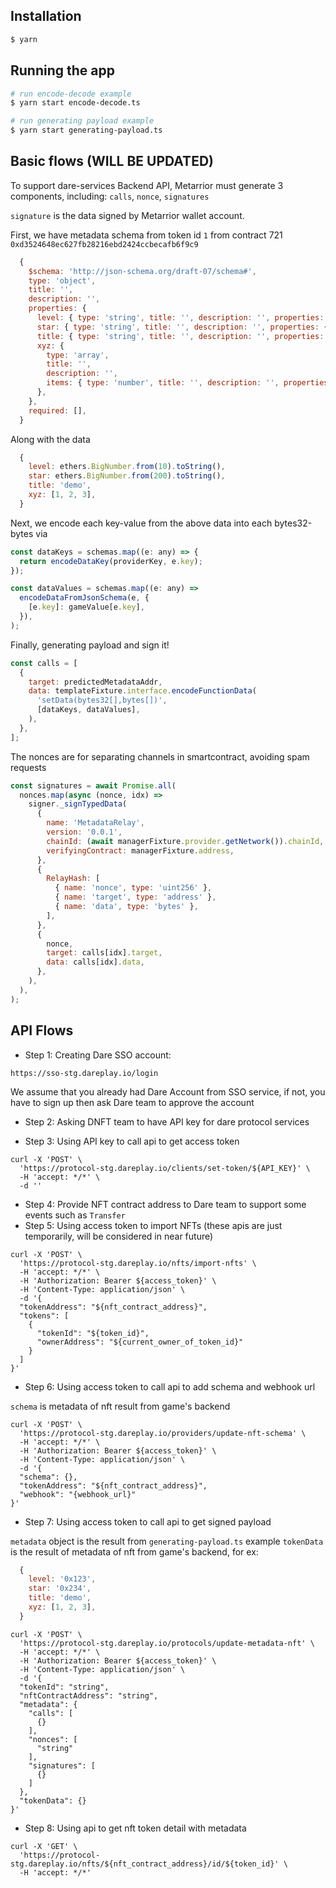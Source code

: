 ## Installation

```bash
$ yarn
```

## Running the app

```bash
# run encode-decode example
$ yarn start encode-decode.ts

```

```bash
# run generating payload example
$ yarn start generating-payload.ts

```

## Basic flows (WILL BE UPDATED)

To support dare-services Backend API, Metarrior must generate 3 components, including: `calls`, `nonce`, `signatures`

`signature` is the data signed by Metarrior wallet account.

First, we have metadata schema from token id `1` from contract 721 `0xd3524648ec627fb28216ebd2424ccbecafb6f9c9`

```js
  {
    $schema: 'http://json-schema.org/draft-07/schema#',
    type: 'object',
    title: '',
    description: '',
    properties: {
      level: { type: 'string', title: '', description: '', properties: {} },
      star: { type: 'string', title: '', description: '', properties: {} },
      title: { type: 'string', title: '', description: '', properties: {} },
      xyz: {
        type: 'array',
        title: '',
        description: '',
        items: { type: 'number', title: '', description: '', properties: {} },
      },
    },
    required: [],
  }
```

Along with the data

```js
  {
    level: ethers.BigNumber.from(10).toString(),
    star: ethers.BigNumber.from(200).toString(),
    title: 'demo',
    xyz: [1, 2, 3],
  }
```

Next, we encode each key-value from the above data into each bytes32-bytes via

```js
const dataKeys = schemas.map((e: any) => {
  return encodeDataKey(providerKey, e.key);
});

const dataValues = schemas.map((e: any) =>
  encodeDataFromJsonSchema(e, {
    [e.key]: gameValue[e.key],
  }),
);
```

Finally, generating payload and sign it!

```js
const calls = [
  {
    target: predictedMetadataAddr,
    data: templateFixture.interface.encodeFunctionData(
      'setData(bytes32[],bytes[])',
      [dataKeys, dataValues],
    ),
  },
];
```

The nonces are for separating channels in smartcontract, avoiding spam requests

```js
const signatures = await Promise.all(
  nonces.map(async (nonce, idx) =>
    signer._signTypedData(
      {
        name: 'MetadataRelay',
        version: '0.0.1',
        chainId: (await managerFixture.provider.getNetwork()).chainId,
        verifyingContract: managerFixture.address,
      },
      {
        RelayHash: [
          { name: 'nonce', type: 'uint256' },
          { name: 'target', type: 'address' },
          { name: 'data', type: 'bytes' },
        ],
      },
      {
        nonce,
        target: calls[idx].target,
        data: calls[idx].data,
      },
    ),
  ),
);
```

## API Flows

- Step 1: Creating Dare SSO account:

```
https://sso-stg.dareplay.io/login
```

We assume that you already had Dare Account from SSO service, if not, you have to sign up then ask Dare team to approve the account

- Step 2: Asking DNFT team to have API key for dare protocol services

- Step 3: Using API key to call api to get access token

```
curl -X 'POST' \
  'https://protocol-stg.dareplay.io/clients/set-token/${API_KEY}' \
  -H 'accept: */*' \
  -d ''
```

- Step 4: Provide NFT contract address to Dare team to support some events such as `Transfer`
- Step 5: Using access token to import NFTs (these apis are just temporarily, will be considered in near future)

```
curl -X 'POST' \
  'https://protocol-stg.dareplay.io/nfts/import-nfts' \
  -H 'accept: */*' \
  -H 'Authorization: Bearer ${access_token}' \
  -H 'Content-Type: application/json' \
  -d '{
  "tokenAddress": "${nft_contract_address}",
  "tokens": [
    {
      "tokenId": "${token_id}",
      "ownerAddress": "${current_owner_of_token_id}"
    }
  ]
}'
```

- Step 6: Using access token to call api to add schema and webhook url

`schema` is metadata of nft result from game's backend

```
curl -X 'POST' \
  'https://protocol-stg.dareplay.io/providers/update-nft-schema' \
  -H 'accept: */*' \
  -H 'Authorization: Bearer ${access_token}' \
  -H 'Content-Type: application/json' \
  -d '{
  "schema": {},
  "tokenAddress": "${nft_contract_address}",
  "webhook": "{webhook_url}"
}'
```

- Step 7: Using access token to call api to get signed payload

`metadata` object is the result from `generating-payload.ts` example
`tokenData` is the result of metadata of nft from game's backend, for ex:

```js
  {
    level: '0x123',
    star: '0x234',
    title: 'demo',
    xyz: [1, 2, 3],
  }
```

```
curl -X 'POST' \
  'https://protocol-stg.dareplay.io/protocols/update-metadata-nft' \
  -H 'accept: */*' \
  -H 'Authorization: Bearer ${access_token}' \
  -H 'Content-Type: application/json' \
  -d '{
  "tokenId": "string",
  "nftContractAddress": "string",
  "metadata": {
    "calls": [
      {}
    ],
    "nonces": [
      "string"
    ],
    "signatures": [
      {}
    ]
  },
  "tokenData": {}
}'
```

- Step 8: Using api to get nft token detail with metadata

```
curl -X 'GET' \
  'https://protocol-stg.dareplay.io/nfts/${nft_contract_address}/id/${token_id}' \
  -H 'accept: */*'
```

